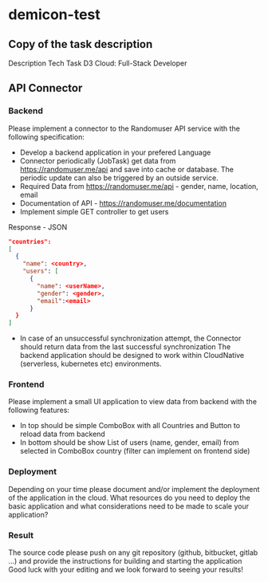 # demicon-test

## Copy of the task description

Description Tech Task D3 Cloud: Full-Stack Developer
## API Connector ##
### Backend ###
Please implement a connector to the Randomuser API service with the following
specification:
- Develop a backend application in your prefered Language
- Connector periodically (JobTask) get data from https://randomuser.me/api and save
into cache or database. The periodic update can also be triggered by an outside
service.
- Required Data from https://randomuser.me/api - gender, name, location, email
- Documentation of API - https://randomuser.me/documentation
- Implement simple GET controller to get users 

Response - JSON 
```json
"countries":
[
  {
    "name": <country>, 
    "users": [
      {
        "name": <userName>, 
        "gender": <gender>, 
        "email":<email>
      }
  }
]
```
- In case of an unsuccessful synchronization attempt, the Connector should return
data from the last successful synchronization
The backend application should be designed to work within CloudNative (serverless,
kubernetes etc) environments.
### Frontend ###
Please implement a small UI application to view data from backend with the following
features:
- In top should be simple ComboBox with all Countries and Button to reload data
from backend
- In bottom should be show List of users (name, gender, email) from selected in
ComboBox country (filter can implement on frontend side)
### Deployment ###
Depending on your time please document and/or implement the deployment of the
application in the cloud. What resources do you need to deploy the basic application and
what considerations need to be made to scale your application?
### Result ###
The source code please push on any git repository (github, bitbucket, gitlab ...) and provide
the instructions for building and starting the application
Good luck with your editing and we look forward to seeing your results!
